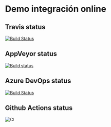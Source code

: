 # Demo integración online

## Travis status

[![Build Status](https://travis-ci.org/jorgecampus/integracion.svg?branch=master)](https://travis-ci.org/jorgecampus/integracion)

## AppVeyor status

[![Build status](https://ci.appveyor.com/api/projects/status/79r7xcshyx89h8jp?svg=true)](https://ci.appveyor.com/project/jorgecampus/integracion)

## Azure DevOps status

[![Build Status](https://dev.azure.com/jorgeturrado0916/Integracion/_apis/build/status/jorgecampus.integracion?branchName=master)](https://dev.azure.com/jorgeturrado0916/Integracion/_build/latest?definitionId=1&branchName=master)

## Github Actions status

![CI](https://github.com/jorgecampus/integracion/workflows/CI/badge.svg?branch=master)